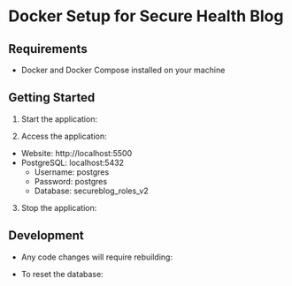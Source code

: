 # Docker Setup for Secure Health Blog

## Requirements
- Docker and Docker Compose installed on your machine

## Getting Started

1. Start the application:

2. Access the application:
- Website: http://localhost:5500
- PostgreSQL: localhost:5432
  - Username: postgres
  - Password: postgres
  - Database: secureblog_roles_v2

3. Stop the application:
## Development

- Any code changes will require rebuilding:

- To reset the database:
